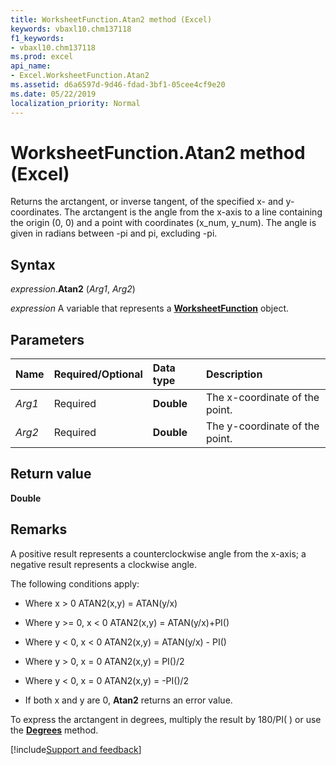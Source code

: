 ```yaml
---
title: WorksheetFunction.Atan2 method (Excel)
keywords: vbaxl10.chm137118
f1_keywords:
- vbaxl10.chm137118
ms.prod: excel
api_name:
- Excel.WorksheetFunction.Atan2
ms.assetid: d6a6597d-9d46-fdad-3bf1-05cee4cf9e20
ms.date: 05/22/2019
localization_priority: Normal
---
```



# WorksheetFunction.Atan2 method (Excel)

Returns the arctangent, or inverse tangent, of the specified x- and y-coordinates. The arctangent is the angle from the x-axis to a line containing the origin (0, 0) and a point with coordinates (x_num, y_num). The angle is given in radians between -pi and pi, excluding -pi.


## Syntax

_expression_.**Atan2** (_Arg1_, _Arg2_)

_expression_ A variable that represents a **[WorksheetFunction](Excel.WorksheetFunction.md)** object.


## Parameters

|Name|Required/Optional|Data type|Description|
|:-----|:-----|:-----|:-----|
| _Arg1_|Required| **Double**|The x-coordinate of the point.|
| _Arg2_|Required| **Double**|The y-coordinate of the point.|

## Return value

**Double**


## Remarks

A positive result represents a counterclockwise angle from the x-axis; a negative result represents a clockwise angle.
    
The following conditions apply:
    
- Where x > 0 ATAN2(x,y) = ATAN(y/x)
    
- Where y >= 0, x < 0 ATAN2(x,y) = ATAN(y/x)+PI()
    
- Where y < 0, x < 0 ATAN2(x,y) = ATAN(y/x) - PI()
    
- Where y > 0, x = 0 ATAN2(x,y) = PI()/2
    
- Where y < 0, x = 0 ATAN2(x,y) = -PI()/2
    
- If both x and y are 0, **Atan2** returns an error value.
    
To express the arctangent in degrees, multiply the result by 180/PI( ) or use the **[Degrees](Excel.WorksheetFunction.Degrees.md)** method.
    



[!include[Support and feedback](~/includes/feedback-boilerplate.md)]